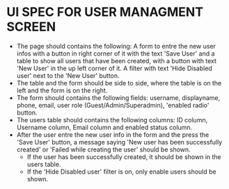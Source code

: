 # UI SPEC FOR USER MANAGMENT SCREEN
* The page should contains the following: A form to entre the new user infos with a button in right corner of it with the text 'Save User' and a table to show all users that have been created, with a button with text 'New User' in the up left corner of it. A filter with text 'Hide Disabled user' next to the 'New User' button.
* The table and the form should be side to side, where the table is on the left and the form is on the right.
* The form should contains the following fields: username, displayname, phone, email, user role (Guest/Admin/Superadmin), 'enabled radio' button.
* The users table should contains the following columns: ID column, Username column, Email column and enabled status column.
* After the user entre the new user info in the form and the press the 'Save User' button, a message saying 'New user has been successfully created' or 'Failed while creating the user' should be shown.
    * If the user has been successfully created, it should be shown in the users table.
    * If the 'Hide Disabled user' filter is on, only enable users should be shown.
     
